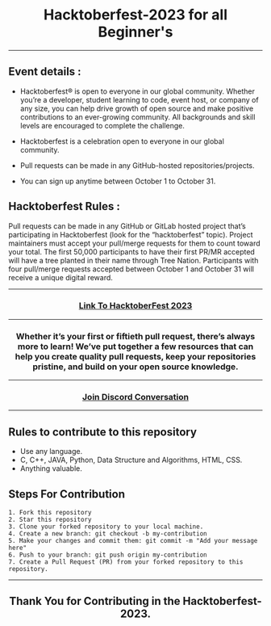 

<h1 align="center"> Hacktoberfest-2023 for all Beginner's </h1>

***

## Event details :

- Hacktoberfest® is open to everyone in our global community. Whether you’re a developer, student learning to code, event host, or company of any size, you can help drive growth of open source and make positive contributions to an ever-growing community. All backgrounds and skill levels are encouraged to complete the challenge.

- Hacktoberfest is a celebration open to everyone in our global community.
- Pull requests can be made in any GitHub-hosted repositories/projects.
- You can sign up anytime between October 1 to October 31.

## Hacktoberfest Rules :

Pull requests can be made in any GitHub or GitLab hosted project that’s participating in Hacktoberfest (look for the “hacktoberfest” topic). Project maintainers must accept your pull/merge requests for them to count toward your total. The first 50,000 participants to have their first PR/MR accepted will have a tree planted in their name through Tree Nation. Participants with four pull/merge requests accepted between October 1 and October 31 will receive a unique digital reward.
***

<h3 align="center">
    <a href="https://hacktoberfest.digitalocean.com/">
        Link To HacktoberFest 2023
    </a>
</h3>

***
<h3 align="center"> Whether it’s your first or fiftieth pull request, there’s always more to learn! We’ve put together a few resources that can help you create quality pull requests, keep your repositories pristine, and build on your open source knowledge. </h3>

***

<h3 align="center">
    <a href="https://discord.com/invite/hacktoberfest/">
       Join Discord Conversation
    </a>
</h3>

***
## Rules to contribute to this repository 

-   Use any language.
-   C, C++, JAVA, Python, Data Structure and Algorithms, HTML, CSS.
-   Anything valuable.

## Steps For Contribution

    1. Fork this repository 
    2. Star this repository 
    3. Clone your forked repository to your local machine.
    4. Create a new branch: git checkout -b my-contribution
    5. Make your changes and commit them: git commit -m "Add your message here"
    6. Push to your branch: git push origin my-contribution
    7. Create a Pull Request (PR) from your forked repository to this repository.

***
<h2 align="center">
    <p>
        Thank You for Contributing in the Hacktoberfest-2023. 
    </p>
</h2>

